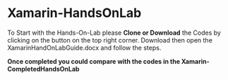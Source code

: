 # Xamarin-HandsOnLab

To Start with the Hands-On-Lab please <b>Clone or Download</b> the Codes by clicking on the button on the top right corner.
Download then open the XamarinHandOnLabGuide.docx and follow the steps. 
<p><b>Once completed you could compare with the codes in the Xamarin-CompletedHandsOnLab</b></p>
